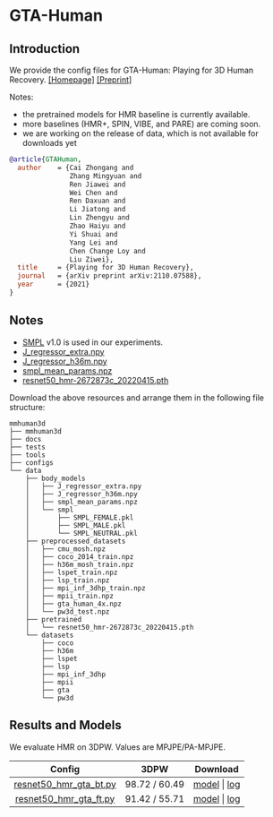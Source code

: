 # GTA-Human

## Introduction

We provide the config files for GTA-Human: Playing for 3D Human Recovery.
[[Homepage]](https://caizhongang.github.io/projects/GTA-Human/) [[Preprint]](https://arxiv.org/pdf/2110.07588.pdf)

Notes: 
- the pretrained models for HMR baseline is currently available. 
- more baselines (HMR+, SPIN, VIBE, and PARE) are coming soon.  
- we are working on the release of data, which is not available for downloads yet

```BibTeX
@article{GTAHuman,
  author    = {Cai Zhongang and
               Zhang Mingyuan and
               Ren Jiawei and
               Wei Chen and
               Ren Daxuan and
               Li Jiatong and
               Lin Zhengyu and
               Zhao Haiyu and
               Yi Shuai and
               Yang Lei and
               Chen Change Loy and
               Liu Ziwei},
  title     = {Playing for 3D Human Recovery},
  journal   = {arXiv preprint arXiv:2110.07588},
  year      = {2021}
}
```

## Notes

- [SMPL](https://smpl.is.tue.mpg.de/) v1.0 is used in our experiments.
- [J_regressor_extra.npy](https://openmmlab-share.oss-cn-hangzhou.aliyuncs.com/mmhuman3d/models/J_regressor_extra.npy?versionId=CAEQHhiBgIDD6c3V6xciIGIwZDEzYWI5NTBlOTRkODU4OTE1M2Y4YTI0NTVlZGM1)
- [J_regressor_h36m.npy](https://openmmlab-share.oss-cn-hangzhou.aliyuncs.com/mmhuman3d/models/J_regressor_h36m.npy?versionId=CAEQHhiBgIDE6c3V6xciIDdjYzE3MzQ4MmU4MzQyNmRiZDA5YTg2YTI5YWFkNjRi)
- [smpl_mean_params.npz](https://openmmlab-share.oss-cn-hangzhou.aliyuncs.com/mmhuman3d/models/smpl_mean_params.npz?versionId=CAEQHhiBgICN6M3V6xciIDU1MzUzNjZjZGNiOTQ3OWJiZTJmNThiZmY4NmMxMTM4)
- [resnet50_hmr-2672873c_20220415.pth](https://openmmlab-share.oss-cn-hangzhou.aliyuncs.com/mmhuman3d/models/hmr/resnet50_hmr-2672873c_20220415.pth?versionId=CAEQLxiBgIDuou6vgRgiIDFiOGRiZTA1ZTQ5NjRmMzdhYzkzY2ZmZGQwYjE0MzBl)

Download the above resources and arrange them in the following file structure:

```text
mmhuman3d
├── mmhuman3d
├── docs
├── tests
├── tools
├── configs
└── data
    ├── body_models
    │   ├── J_regressor_extra.npy
    │   ├── J_regressor_h36m.npy
    │   ├── smpl_mean_params.npz
    │   └── smpl
    │       ├── SMPL_FEMALE.pkl
    │       ├── SMPL_MALE.pkl
    │       └── SMPL_NEUTRAL.pkl
    ├── preprocessed_datasets
    │   ├── cmu_mosh.npz
    │   ├── coco_2014_train.npz
    │   ├── h36m_mosh_train.npz
    │   ├── lspet_train.npz
    │   ├── lsp_train.npz
    │   ├── mpi_inf_3dhp_train.npz
    │   ├── mpii_train.npz
    │   ├── gta_human_4x.npz  
    │   └── pw3d_test.npz
    ├── pretrained
    │   └── resnet50_hmr-2672873c_20220415.pth
    └── datasets
        ├── coco
        ├── h36m
        ├── lspet
        ├── lsp
        ├── mpi_inf_3dhp
        ├── mpii
        ├── gta
        └── pw3d

```

## Results and Models

We evaluate HMR on 3DPW. Values are MPJPE/PA-MPJPE.

| Config | 3DPW    | Download |
|:------:|:-------:|:------:|
| [resnet50_hmr_gta_bt.py](resnet50_hmr_gta_bt.py) | 98.72 / 60.49 | [model](https://openmmlab-share.oss-cn-hangzhou.aliyuncs.com/mmhuman3d/models/gta_human/resnet50_hmr_gta_bt-aa643b97_20220416.pth?versionId=CAEQLxiBgIDa4qHFgRgiIGUwNWJjZGFjMDE0OTRjYTg5MjI4MjcyZjI2YTVhMjli) &#124; [log](https://openmmlab-share.oss-cn-hangzhou.aliyuncs.com/mmhuman3d/models/gta_human/resnet50_hmr_gta_bt.log?versionId=CAEQLxiBgMCN4qHFgRgiIGZkNjJhMWY0YjFhODQxMGY5NTdmNjBhYTUwZDI3MmJj) |
| [resnet50_hmr_gta_ft.py](resnet50_hmr_gta_ft.py) | 91.42 / 55.71 | [model](https://openmmlab-share.oss-cn-hangzhou.aliyuncs.com/mmhuman3d/models/gta_human/resnet50_hmr_gta_ft-f444e49c_20220416.pth?versionId=CAEQLxiBgMD04aHFgRgiIDg0YTExY2IzNWFmMjQ3MTc5NDFjY2MyNWU4MmM5Mzcz) &#124; [log](https://openmmlab-share.oss-cn-hangzhou.aliyuncs.com/mmhuman3d/models/gta_human/resnet50_hmr_gta_ft.log?versionId=CAEQLxiBgID936HFgRgiIDAwMDM5NDlkM2MyNzQxYTE4ZTgzZDc3ZGE4NTJlZTVh) |
